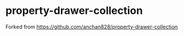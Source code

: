 property-drawer-collection
==========================

Forked from https://github.com/anchan828/property-drawer-collection
